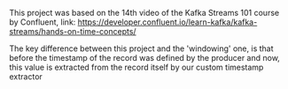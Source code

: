 This project was based on the 14th video of the Kafka Streams 101 course by Confluent, link: 
https://developer.confluent.io/learn-kafka/kafka-streams/hands-on-time-concepts/

The key difference between this project and the 'windowing' one, is that before the timestamp of the record was defined by the 
producer and now, this value is extracted from the record itself by our custom timestamp extractor
